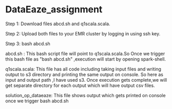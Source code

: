 # DataEaze_assignment

Step 1:
     Download files abcd.sh and q1scala.scala.
     
Step 2:
     Upload both files to your EMR cluster by logging in using ssh key.
     
Step 3:
     bash abcd.sh
     
     
abcd.sh :
    This bash script file will point to q1scala.scala.So Once we trigger this bash file as "bash abcd.sh" ,execution will start by opening spark-shell.
    
q1scala.scala:
    This file has all code including taking input files and writing output to s3 directory and printing the same output on console.
    So here as input and output path ,I have used s3.
    Once execution gets complete,we will get separate directory for each output which will have output csv files.
    
solution_op_dataeaze:
    This file shows output which gets printed on console once we trigger bash abcd.sh
 
    
    

